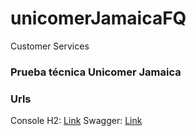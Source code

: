 # unicomerJamaicaFQ

Customer Services

### Prueba técnica Unicomer Jamaica

### Urls
Console H2: [Link](http://localhost:8080/h2-console)
Swagger: [Link](http://localhost:8080/swagger-ui/index.html)
